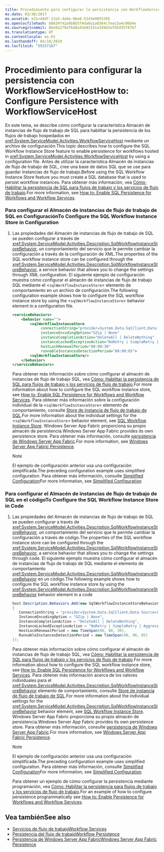 ```yaml
---
title: Procedimiento para configurar la persistencia con WorkflowServiceHost
ms.date: 03/30/2017
ms.assetid: e31cd4df-13a3-4a9a-9be8-5243e0055356
ms.openlocfilehash: b8839f42a9b8b5f4da0a1a8364c7eac5a4c06d4e
ms.sourcegitcommit: 0be8a279af6d8a43e03141e349d3efd5d35f8767
ms.translationtype: HT
ms.contentlocale: es-ES
ms.lasthandoff: 04/18/2019
ms.locfileid: "59337167"
---
```

# <a name="how-to-configure-persistence-with-workflowservicehost"></a><span data-ttu-id="48b4c-102">Procedimiento para configurar la persistencia con WorkflowServiceHost</span><span class="sxs-lookup"><span data-stu-id="48b4c-102">How to: Configure Persistence with WorkflowServiceHost</span></span>
<span data-ttu-id="48b4c-103">En este tema, se describe cómo configurar la característica Almacén de instancias de flujo de trabajo de SQL para habilitar la persistencia de los flujos de trabajo hospedados en <xref:System.ServiceModel.Activities.WorkflowServiceHost> mediante un archivo de configuración.</span><span class="sxs-lookup"><span data-stu-id="48b4c-103">This topic describes how to configure the SQL Workflow Instance Store feature to enable persistence for workflows hosted in <xref:System.ServiceModel.Activities.WorkflowServiceHost> by using a configuration file.</span></span> <span data-ttu-id="48b4c-104">Antes de utilizar la característica Almacén de instancias de flujo de trabajo de SQL, cree una base de datos SQL que se use para guardar instancias de flujo de trabajo.</span><span class="sxs-lookup"><span data-stu-id="48b4c-104">Before using the SQL Workflow Instance Store feature you must create a SQL database that is used to persist workflow instances.</span></span> <span data-ttu-id="48b4c-105">Para obtener más información, vea [Cómo: Habilitar la persistencia de SQL para flujos de trabajo y los servicios de flujo de trabajo](../../../../docs/framework/windows-workflow-foundation/how-to-enable-sql-persistence-for-workflows-and-workflow-services.md).</span><span class="sxs-lookup"><span data-stu-id="48b4c-105">For more information, see [How to: Enable SQL Persistence for Workflows and Workflow Services](../../../../docs/framework/windows-workflow-foundation/how-to-enable-sql-persistence-for-workflows-and-workflow-services.md).</span></span>  
  
### <a name="to-configure-the-sql-workflow-instance-store-in-configuration"></a><span data-ttu-id="48b4c-106">Para configurar el Almacén de instancias de flujo de trabajo de SQL en Configuración</span><span class="sxs-lookup"><span data-stu-id="48b4c-106">To Configure the SQL Workflow Instance Store in Configuration</span></span>  
  
1. <span data-ttu-id="48b4c-107">Las propiedades del Almacén de instancias de flujo de trabajo de SQL se pueden configurar a través de <xref:System.ServiceModel.Activities.Description.SqlWorkflowInstanceStoreBehavior>, un comportamiento del servicio que le permite cambiar la configuración a través de la configuración de XML.</span><span class="sxs-lookup"><span data-stu-id="48b4c-107">The properties of the SQL workflow instance store can be configured through the <xref:System.ServiceModel.Activities.Description.SqlWorkflowInstanceStoreBehavior>, a service behavior that allows you to change the settings through XML configuration.</span></span> <span data-ttu-id="48b4c-108">El siguiente ejemplo de configuración muestra cómo configurar el almacén de instancias de flujo de trabajo SQL mediante el <`sqlWorkflowInstanceStore`> elemento de comportamiento en un archivo de configuración.</span><span class="sxs-lookup"><span data-stu-id="48b4c-108">The following configuration example shows how to configure the SQL workflow instance store by using the <`sqlWorkflowInstanceStore`> behavior element in a configuration file.</span></span>  
  
    ```xml  
    <serviceBehaviors>  
        <behavior name="">  
            <sqlWorkflowInstanceStore   
                 connectionString="provider=System.Data.SqlClient;Data Source=(local);Initial Catalog=DefaultPersistenceProviderDb;Integrated Security=True;Async=true"  
                 instanceEncodingOption="GZip | None"  
                 instanceCompletionAction="DeleteAll | DeleteNothing"  
                 instanceLockedExceptionAction="NoRetry | SimpleRetry | AggressiveRetry"  
                 hostLockRenewalPeriod="00:00:30"   
                 runnableInstancesDetectionPeriod="00:00:05">  
            <sqlWorkflowInstanceStore/>  
        </behavior>  
    </serviceBehaviors>  
    ```  
  
     <span data-ttu-id="48b4c-109">Para obtener más información sobre cómo configurar el almacén de instancias de flujo de trabajo SQL, vea [Cómo: Habilitar la persistencia de SQL para flujos de trabajo y los servicios de flujo de trabajo](../../../../docs/framework/windows-workflow-foundation/how-to-enable-sql-persistence-for-workflows-and-workflow-services.md).</span><span class="sxs-lookup"><span data-stu-id="48b4c-109">For more information about how to configure the SQL workflow instance store, see [How to: Enable SQL Persistence for Workflows and Workflow Services](../../../../docs/framework/windows-workflow-foundation/how-to-enable-sql-persistence-for-workflows-and-workflow-services.md).</span></span> <span data-ttu-id="48b4c-110">Para obtener más información sobre la configuración individual de la <`sqlWorkflowInstanceStore`> elemento de comportamiento, consulte [Store de instancia de flujo de trabajo de SQL](../../../../docs/framework/windows-workflow-foundation/sql-workflow-instance-store.md).</span><span class="sxs-lookup"><span data-stu-id="48b4c-110">For more information about the individual settings for the <`sqlWorkflowInstanceStore`> behavior element, see [SQL Workflow Instance Store](../../../../docs/framework/windows-workflow-foundation/sql-workflow-instance-store.md).</span></span> <span data-ttu-id="48b4c-111">Windows Server App Fabric proporciona su propio almacén de persistencia.</span><span class="sxs-lookup"><span data-stu-id="48b4c-111">Windows Server App Fabric provides its own persistence store.</span></span> <span data-ttu-id="48b4c-112">Para obtener más información, consulte [persistencia de Windows Server App Fabric](https://go.microsoft.com/fwlink/?LinkId=193121).</span><span class="sxs-lookup"><span data-stu-id="48b4c-112">For more information, see [Windows Server App Fabric Persistence](https://go.microsoft.com/fwlink/?LinkId=193121).</span></span>  
  
    > [!NOTE]
    >  <span data-ttu-id="48b4c-113">El ejemplo de configuración anterior usa una configuración simplificada.</span><span class="sxs-lookup"><span data-stu-id="48b4c-113">The preceding configuration example uses simplified configuration.</span></span> <span data-ttu-id="48b4c-114">Para obtener más información, consulte [Simplified Configuration](../../../../docs/framework/wcf/simplified-configuration.md)</span><span class="sxs-lookup"><span data-stu-id="48b4c-114">For more information, see [Simplified Configuration](../../../../docs/framework/wcf/simplified-configuration.md)</span></span>  
  
### <a name="to-configure-the-sql-workflow-instance-store-in-code"></a><span data-ttu-id="48b4c-115">Para configurar el Almacén de instancias de flujo de trabajo de SQL en el código</span><span class="sxs-lookup"><span data-stu-id="48b4c-115">To Configure the SQL Workflow Instance Store in Code</span></span>  
  
1. <span data-ttu-id="48b4c-116">Las propiedades del Almacén de instancias de flujo de trabajo de SQL se pueden configurar a través de <xref:System.ServiceModel.Activities.Description.SqlWorkflowInstanceStoreBehavior>, un comportamiento del servicio que le permite cambiar la configuración a través de código.</span><span class="sxs-lookup"><span data-stu-id="48b4c-116">The properties of the SQL workflow instance store can be configured through the <xref:System.ServiceModel.Activities.Description.SqlWorkflowInstanceStoreBehavior>, a service behavior that allows you to change the settings through code.</span></span> <span data-ttu-id="48b4c-117">El siguiente ejemplo muestra cómo configurar el almacén de instancias de flujo de trabajo de SQL mediante el elemento de comportamiento <xref:System.ServiceModel.Activities.Description.SqlWorkflowInstanceStoreBehavior> en un código.</span><span class="sxs-lookup"><span data-stu-id="48b4c-117">The following example shows how to configure the SQL workflow instance store by using the <xref:System.ServiceModel.Activities.Description.SqlWorkflowInstanceStoreBehavior> behavior element in a code</span></span>  
  
    ```csharp  
    host.Description.Behaviors.Add(new SqlWorkflowInstanceStoreBehavior  
    {  
       ConnectionString = "provider=System.Data.SqlClient;Data Source=(local);Initial Catalog=DefaultPersistenceProviderDb;Integrated Security=True;Async=true",  
       InstanceEncodingOption = "GZip | None",  
       InstanceCompletionAction = "DeleteAll | DeleteNothing",  
       InstanceLockedExceptionAction = "NoRetry | SimpleRetry | AggressiveRetry",  
       HostLockRenewalPeriod = new TimeSpan(00, 00, 30),  
       RunnableInstancesDetectionPeriod = new TimeSpan(00, 00, 05)  
    });  
    ```  
  
     <span data-ttu-id="48b4c-118">Para obtener más información sobre cómo configurar el almacén de instancias de flujo de trabajo SQL, vea [Cómo: Habilitar la persistencia de SQL para flujos de trabajo y los servicios de flujo de trabajo](../../../../docs/framework/windows-workflow-foundation/how-to-enable-sql-persistence-for-workflows-and-workflow-services.md).</span><span class="sxs-lookup"><span data-stu-id="48b4c-118">For more information about how to configure the SQL workflow instance store, see [How to: Enable SQL Persistence for Workflows and Workflow Services](../../../../docs/framework/windows-workflow-foundation/how-to-enable-sql-persistence-for-workflows-and-workflow-services.md).</span></span> <span data-ttu-id="48b4c-119">Para obtener más información acerca de los valores individuales para el <xref:System.ServiceModel.Activities.Description.SqlWorkflowInstanceStoreBehavior> elemento de comportamiento, consulte [Store de instancia de flujo de trabajo de SQL](../../../../docs/framework/windows-workflow-foundation/sql-workflow-instance-store.md).</span><span class="sxs-lookup"><span data-stu-id="48b4c-119">For more information about the individual settings for the <xref:System.ServiceModel.Activities.Description.SqlWorkflowInstanceStoreBehavior> behavior element, see [SQL Workflow Instance Store](../../../../docs/framework/windows-workflow-foundation/sql-workflow-instance-store.md).</span></span> <span data-ttu-id="48b4c-120">Windows Server App Fabric proporciona su propio almacén de persistencia.</span><span class="sxs-lookup"><span data-stu-id="48b4c-120">Windows Server App Fabric provides its own persistence store.</span></span> <span data-ttu-id="48b4c-121">Para obtener más información, consulte [persistencia de Windows Server App Fabric](https://go.microsoft.com/fwlink/?LinkId=193121).</span><span class="sxs-lookup"><span data-stu-id="48b4c-121">For more information, see [Windows Server App Fabric Persistence](https://go.microsoft.com/fwlink/?LinkId=193121).</span></span>  
  
    > [!NOTE]
    >  <span data-ttu-id="48b4c-122">El ejemplo de configuración anterior usa una configuración simplificada.</span><span class="sxs-lookup"><span data-stu-id="48b4c-122">The preceding configuration example uses simplified configuration.</span></span> <span data-ttu-id="48b4c-123">Para obtener más información, consulte [Simplified Configuration](../../../../docs/framework/wcf/simplified-configuration.md)</span><span class="sxs-lookup"><span data-stu-id="48b4c-123">For more information, see [Simplified Configuration](../../../../docs/framework/wcf/simplified-configuration.md)</span></span>  
  
     <span data-ttu-id="48b4c-124">Para obtener un ejemplo de cómo configurar la persistencia mediante programación, vea [Cómo: Habilitar la persistencia para flujos de trabajo y los servicios de flujo de trabajo](../../../../docs/framework/windows-workflow-foundation/how-to-enable-persistence-for-workflows-and-workflow-services.md).</span><span class="sxs-lookup"><span data-stu-id="48b4c-124">For an example of how to configure persistence programmatically see [How to: Enable Persistence for Workflows and Workflow Services](../../../../docs/framework/windows-workflow-foundation/how-to-enable-persistence-for-workflows-and-workflow-services.md).</span></span>  
  
## <a name="see-also"></a><span data-ttu-id="48b4c-125">Vea también</span><span class="sxs-lookup"><span data-stu-id="48b4c-125">See also</span></span>

- [<span data-ttu-id="48b4c-126">Servicios de flujo de trabajo</span><span class="sxs-lookup"><span data-stu-id="48b4c-126">Workflow Services</span></span>](../../../../docs/framework/wcf/feature-details/workflow-services.md)
- [<span data-ttu-id="48b4c-127">Persistencia del flujo de trabajo</span><span class="sxs-lookup"><span data-stu-id="48b4c-127">Workflow Persistence</span></span>](../../../../docs/framework/windows-workflow-foundation/workflow-persistence.md)
- [<span data-ttu-id="48b4c-128">Persistencia de Windows Server App Fabric</span><span class="sxs-lookup"><span data-stu-id="48b4c-128">Windows Server App Fabric Persistence</span></span>](https://go.microsoft.com/fwlink/?LinkId=193121)

